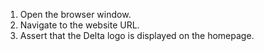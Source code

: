 1. Open the browser window.
2. Navigate to the website URL.
3. Assert that the Delta logo is displayed on the homepage.